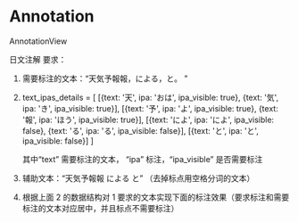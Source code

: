 # Annotation
AnnotationView

日文注解
要求：

1. 需要标注的文本：“天気予報報，による，と。 ”

2. text_ipas_details = [
      [{text: '天', ipa: 'おは', ipa_visible: true}, {text: '気', ipa: 'き', ipa_visible: true}],
      [{text: '予', ipa: 'よ', ipa_visible: true}, {text: '報', ipa: 'ほう', ipa_visible: true}],
      [{text: 'によ', ipa: 'によ', ipa_visible: false},    {text: 'る', ipa: 'る', ipa_visible: false}],
      [{text: 'と', ipa: 'と', ipa_visible: false}] ]

     其中“text”  需要标注的文本， “ipa”  标注，“ipa_visible”  是否需要标注

3. 辅助文本：“天気予報報 による と” （去掉标点用空格分词的文本）
4. 根据上面 2 的数据结构对 1 要求的文本实现下面的标注效果（要求标注和需要标注的文本对应居中，并且标点不需要标注）




